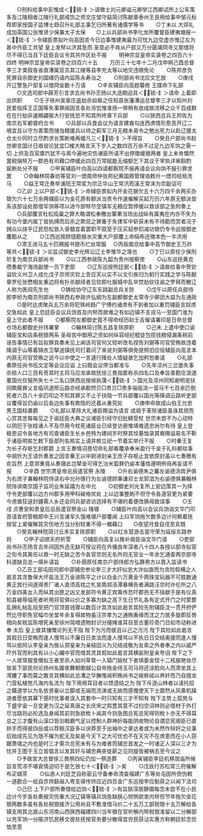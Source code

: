 <!-- { "loadSidebar": true } -->
　　○刑科给事中彭惟成＜锍-釒＞请徵士刘元卿谥元卿举江西卿试所上公车策多及江陵相者江陵行礼部戒饬之师文庄邹守益简讨陈献章泰州王艮用给事中邹元标荐即家授国子监博士趋召升礼部主事乞归所著有诸儒学等书
　　○丁未以  大郊礼成加英国公张惟贤少保兼太子太保　　○上以兵部尚书李化龙所覆督臣建夷塘报一＜锍-釒＞令辅臣票拟叶向高因言今日边事惟建夷最为可忧九边空虚亦惟辽左为甚中外臣工共望  皇上发帑以济其急而  圣意必不肯从户部又万分匮竭冏寺又那借将尽不得已当且下廷臣会议令其共作区处不报
　　明神宗显皇帝实录卷之四百六十四终
明神宗显皇帝实录卷之四百六十五
　　万历三十七年十二月戊申朔己酉总督李三才类叙各省直漕属官员其江陵等县李充太等以地灾违限免论
　　○陈邦彦负死罪自杀御史刘国缙仍请内监陈永寿治之
　　○刑部尚书沈应文乞放
　　○庚戌开辽警急户部复以借冏金数十万请
　　○辛亥辅臣向高题纂修  王牒命下礼部
　　○文选司郎中薛芳引言求去尚书孙丕扬以大选期迫具＜锍-釒＞请命  上着即出供职
　　○壬子徐州吴家庄盗劫杀如皋之任知县张藩漕运总督李三才以知州刘民爱指挥王正国等失事罪闻因言各处洊饥惟淮扬一带稍有收成故流移之众千百成群在在行劫非速赐蠲赈大行安抚恐不知其所终章下兵部
　　○以狭西总兵王邦佐为南京右军都督府佥书
　　○兵部以兵食会议为请言建酋勾连西虏情形愈恶开辽二境宜且以守为善策而储刍粮援兵以待之蓟军三月无粮未易令之勉出死力以赴辽援太仓太仆同时立尽酌求长策断难再缓凡三＜锍-釒＞不得旨
　　○癸丑户部尚书赵世卿言国计日艰谠论犹宜□榷大略言天下岁入之数四百万余不过足九边军饷之需一切  上供及百官廪饩犹不与焉今遍地灾伤诸臣所请不出停徵缓徵两者  皇上未肯慨然罢税捐帑万一郡邑有司藉口停缓此四百万常赋能无缩额乞下其议于宰执详审斟酌  宸断处分不报
　　○甲寅辅臣叶向高以四请都察院不报再请会议向饷不报引罪求罢
　　○命翰林院春坊等官刘一燝南师仲张邦纪黄国鼎管理诰敕升一燝司经局洗马
　　○益王常迁奏举浦阳王常浆为宗正华山王常汛筠溪王常涞为宗副诏可
　　○乙卯  上以户部＜锍-釒＞命辅臣票拟内开金花银欠五十六万四千余两买办银欠六十七万余两辅臣以为金花原有额派当责令作速催解买起万历六年原无额派皆系该部设处那借军饷等项以进今部帑尽空镇军无粮应暂停缓以救该部之急附奏上
　　○兵部覆言杜松捣巢之罪大略谓松奉檄出寨果当场出战纵有属夷在内亦不失为有功今堡内属丁皆执缚而后杀之欺诳之罪重于失律军中斩获未有不待勘而赏者况于拥众以挟乎辽民怨松皆入骨髓宜着罢职不叙至于压买貂参扣减功银仍专令巡按御史覆勘从之
　　○江西巡按顾慥勘报水灾重大户部覆上命绢布还徵本色一半济用
　　○肃王进马五十匹赐报书银币纻丝常服
　○丙辰南京给事中高节御史王万祚等共＜锍-釒＞论监试御史李光辉讼辽士李惟华之落也
　　○丁巳以原任少保刑玠复为南京兵部尚书
　　○以江西参政陈九韶为贵州按察使
　　○山东巡抚黄克缵奏裁宁海场副使一员下吏部
　　○辽东巡按熊廷弼＜锍-釒＞请故给事中贺钦谥钦义州卫人成化戊子京师灾钦上言应天以实不以文引疾归为躬行实践之学与陈献章罗伦张懋相友重边将有扑杀献续者见钦即吐服城中乱卒焚劫钦往谕之罗拜而散辽人称为医闾先生也
　　○铸给协守辽东东路副总兵关防
　　○戊午以原任兵部侍郎李桢为南京刑部尚书狭西右参政许弘纲为左副都御史太常寺少卿田大益为左通政
　　○是时达虏聚兵五万余将犯铁岭趋广宁傅约诸虏有不到者加以重罚辅臣言奴虏交急如此  皇上恐廷臣会议兵饷首及内帑而故难之有如边镇不支戎马一至国门谁为  皇上守此者不报
　　○都察院左都御史竟不得命经历赵壬吉催请署印是日命总督仓场右都御史孙玮署掌
　　○翰林简讨陈五昌复除原职
　　○己未  上遣中使口谕辅臣宝和店条税银两系  圣母宫中御用之资如何纵容经纪棍徒包揽钱粮侵漏条税前诬告事情已有旨拟罪具奏未见上闻该司官何又轻听改名捏告刘弼等司官受贿故违着降调于山等着锦衣卫拏送镇抚司打着问了来说刘弼等俱免提照旧应役辅臣向高言本内原无司官受贿之说今以中使之一言遽行降处人情疑骇乞加矜恕奏请
　　○礼部奏原任尚书伍文定等会议应谥  上曰既会议停当都准与
　　○先年凉州三岔堡失事杀掠人口三百有奇其时主将马应龙承故抚徐三畏指匿称杀四名口及奉旨查勘庄浪道董国光仅报所失七十二名口狭西巡按侯执蒲＜锍-釒＞国光及凉州同知谢明宠扶同欺蔽罪乂言临巩道邢云路亦经承勘然贝□贵贝□贵多端临洮一营马千七百余匹倒死者六百八十余匹叩之不知其罪又不止于扶隐一节兵部覆以国光等降调云路听吏部议覆得旨仍谕以后各边失事有欺隐的还着从重究处
　　○庚申命故成山伯王允忠男王国柱袭爵
　　○礼部以革除大礼诸臣赐谥为请言  成祖于革除诸臣虽诛其顽而心赏其忠每每见之于谕廷臣大典之议诸臣引经守旧批鳞受杖  世宗未尝不为心动特以阴厄于张桂诸人不及尽用今杖死诸臣业已续登访册惟靖难遗忠尚尔有待  皇上登极恩诏令各地方有司查诸臣生长乡邑特为建祠岁时祭其坟墓恤录其裔赐谥易名不靳于诸臣明矣乞敕下臣部列名核实上请并敕立祀一节着实举行不报
　　○时秦王复为长子存枢乞封郡爵  上言王奏情词恳切命礼部看覆承奉米盈行千金于礼科都给事中胡忻为王请忻奏发之因言秦王以中尉进封亲王庶子存枢止宜依原封虽以七奏徼有俞旨然  上意郑重竟从奏寝此岂辇金可得乞治米盈罪仍谕本藩恪遵明例毋再妄请不报
　　○辛酉  世宗肃皇帝忌辰遣官祭  永陵
　　○升右谕德朱之蕃左谕德汤宾尹俱为右庶子兼翰林院侍读右中允孙慎行为左谕德顾秉谦邓士龙郭淐为右谕德俱兼翰林院侍讲南京国子监司业朱延禧为左中允
　　○初御史刘光复所上安边策其一为择守令吏部覆以边方州郡多用甲科破格优处  上以边事整刷不但守令各道官更为紧要今虏酋狂逞封疆需人乡还会同兵部咨访选择有不堪的着便改换毋致误事
　　○壬戌  贞惠安和景皇后忌辰遣官祭金山  陵寝
　　○辅臣叶向高以会议兵饷诣文华门叩首请宣府管粮郎中王兴言诸军久饿难堪户部覆闻  上曰军饷拖欠数多边计何赖着抚按官上紧催解其灾伤地方当分别轻重不得一概藉口　　○夜望月食自戌至亥既
　　○癸亥翰林院简讨丘禾实复除原职
　　○以红水营游击苗守荣为延绥东路参将
　　○甲子诏顺天府祈雪
　　○辅臣向高复以推补阁臣诣文华门请
　　○吏部尚书孙丕扬言去年间因外选无缺可授议将在外循良年深者八十四人各授以部寺拟官之衔令其离任以救一时无缺之苦今各官京则无名外则无官业一年余乞通查两京部寺科道缺员总一填补请旨
　　○补荫原任南京户部侍郎方弘静男方以晋入监读书
　　○乙丑工部屯田司郎中邵辅忠参论李三才大奸似忠大诈似直而为贪险假横之人曷言其贪鲁保大坏盐法王万金进陈平之计以白金六万黄金千两珠宝玩器不可胜数通黄正宾行间遂得贵厂诸人直须高枕之札吴鼎郑洁潭暴横告者满路汪宗时许伦所之八万金四美女入而纵其出匣之凶又发部符令黄正宾乘传恐吓郡邑无不括献于是有仪真知县被辱缢死者听用将官俱以价之多寡为缺之高下生日节礼各有定式开门之时筐篚乱拥礼帖乱投至把门官顶首钱骤以数百计其贪如此曷言其险先附辅臣沈一贯开府俨然比夺职免官幅巾坐堂年余复得故物虽汪宗孝为之通贿夤缘而沈之力居多旋即反唇相向矣税监陈增死亲至徐州简增遗物封识分擡掩谁耳目至古董珍奇门日如市动称进奉  太后  皇上彼其慷慨论列无不指  陛下为污而彼且以己之污污  陛下其险如此曷言其假日日受贿而逢人慢骂以不廉日日卖法而逢人慢骂以不执日日交结奥援而逢人慢骂以依阿认李皇亲为族认郑皇亲为亲结田义为兄结成敬为友索之外者奉之内以威严吓外官而利其有以小心媚中官而借其灵其假如此曷言其横妄附皇亲夸诩  陛下之下一人居常服食僣拟王者至杀人如刈草菅一入辕门毙杖下者填委金钗十二袨服艳妆尽皆吴下部民何论扬州名媛夜舞朝歌越公自命拖金侍玉司马将还涂脸向人而肃坐其上湾腰了事而莫之敢言其横如此总漕之华膴惟闻积贿尚书之峻秩祗以养奸而乃自擅龙门营私植党凡海内名流为  陛下用用耳目者以馈遗结之为  陛下斥逐山林者以请托招之藉道学以为名依贤豪以立脚或无端而流涕或无故而感慨使天下士靡然从风乘机躁进者愿依其幕下感时忧事者误入其套中一时只知有三才不知有  陛下主势上孤党与下盛宇宙一旦变更为汉之延熹唐之长庆宋之熙豊其意不过扫空词林则必借材于外打尽当路则必抡选及身闻其前则急欲枚卜闻其今则急图总宪总宪得则枚卜亦无不得耳总之三才腹有山溪口皆剑戟霸气足以控制人群神奸每能阴收物论自谓总宪阁臣已直拱手而得彼四岳或以荐鲧汉臣多以谀莽至于出袖中之章达者或为未然作辩奸之论事后始成先见为虺不摧为蛇无及矣是今天下之大可忧也不在天灾不在虏患而在小人窃踞萧墙之内也是时三才需次总宪未有与为难者而辅忠首发之一时诸正人深以三才为忧并王图于玉立皆倡言以发其奸与辅忠典突徙薪之见同旋皆被祸去至今议之
　　○予故宣大总督徐三畏祭四坛仍加一祭造葬　　○丙寅辅臣李廷机移居庙所候旨言荒凉不堪哀情迫切于是乞放七十＜锍-釒＞矣
　　○戊辰行苏松常三府催解布疋蜡茶
　　○仙游人刘廷芝自称密云守备奉命清查福建广东等处屯田所赍伪敕一道勘合一纸自京师繇闽入粤支驿传供应近四百金广东巡按李应魁获之以闻下法司
　　○己巳  上下户部所奏借给边饷＜锍-釒＞有旨朕深居静摄每念未尝不在小民边计今岁各处奏报灾伤重大况辽镇等镇兵饷急缺朕心悯恻欲发内帑但节年拖欠金花银两数多虽有各处税银接济公用尚且不敷准借马价二十五万工部税银十五万解给各镇支用其北直山东河南山西狭西福建四川当年徵在官听解内帑税银准留以二分解部以充军饷一分赈济饥民移文彼处抚按官务要分散得宜穷民获沾实惠方称朝廷轸念优恤至意
